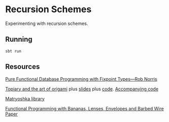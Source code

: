 # Recursion Schemes

Experimenting with recursion schemes.

## Running

```
sbt run
```

## Resources
[Pure Functional Database Programming with Fixpoint Types—Rob Norris](https://www.youtube.com/watch?v=7xSfLPD6tiQ)

[Topiary and the art of origami](https://skillsmatter.com/skillscasts/10959-topiary-and-the-art-of-origami) plus
[slides](http://slides.com/zainabali_/topiary_and_the_art_of_origami#/0/16) plus [code](https://github.com/zainab-ali/titanic).
[Accompanying code](https://github.com/zainab-ali/titanic)

[Matryoshka library](https://github.com/slamdata/matryoshka)

[Functional Programming with Bananas, Lenses, Envelopes and Barbed Wire Paper](http://citeseerx.ist.psu.edu/viewdoc/summary?doi=10.1.1.41.125)
